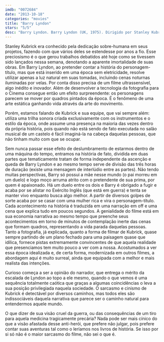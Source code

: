 ```yaml
---
imdb: "0072684"
date: "2013-10-18"
categories: "movies"
title: "Barry Lyndon"
stars: "5/5"
desc: "Barry Lyndon. Barry Lyndon (UK, 1975). Dirigido por Stanley Kubrick. Escrito por Stanley Kubrick, William Makepeace Thackeray. Com Ryan O'Neal, Marisa Berenson, Patrick Magee, Hardy Krüger, Steven Berkoff, Gay Hamilton, Marie Kean, Diana Körner, Murray Melvin."
---
```

Stanley Kubrick era conhecido pela dedicação sobre-humana em seus projetos, fazendo com que vários deles se estendesse por anos a fio. Esse preciosismo é o que gerou trabalhos debatidos até hoje como se tivessem sido lançados nessa semana, denotando a aparente imortalidade de suas obras. Em Barry Lyndon, ao pretender contar a história do personagem-título, mas que está inserido em uma época sem eletricidade, resolve utilizar apenas a luz natural em suas tomadas, incluindo cenas noturnas iluminadas por velas. Por conta disso precisa de um filme ultrassensível, algo inédito e inovador. Além de desenvolver a tecnologia da fotografia para o Cinema consegue então um efeito surpreendente: os personagens parecem se mover por quadros pintados da época. É o fenômeno de uma arte estática ganhando vida através da arte do movimento.

Porém, estamos falando de Kubrick e sua equipe, que vai sempre além: utiliza uma trilha sonora criada exclusivamente com os instrumentos e o estilo da época, onde assume uma presença na maioria das vezes dentro da própria história, pois quando não está sendo de fato executada no salão musical de um castelo é fácil imaginá-la na cabeça daquelas pessoas, que não tinham muito com que se ocupar.

Sem nunca passar esse efeito de deslumbramento de estarmos dentro de uma máquina do tempo, entramos na história de fato, dividida em duas partes que tematicamente tratam de forma independente da ascenção e queda de Barry Lyndon e ao mesmo tempo serve de divisão das três horas de duração (existe uma mensagem de interlúdio entre as partes). Não tendo muitas perspectivas, Barry só possui a mãe nesse mundo (o pai morreu em um duelo) e logo moço arruma atrito com o pretendente de sua prima, por quem é apaixonado. Há um duelo entre os dois e Barry é obrigado a fugir e acaba por se alistar no Exército Inglês (que está em guerra) e tenta se manter vivo enquanto busca algo melhor. A partir de diversos golpes de sorte acaba por se casar com uma mulher rica e vira o personagem-título. Cada acontecimento na história é traduzida em uma narração em off e uma cena que explica tudo em poucos segundos. A genialidade do filme está em sua economia narrativa ao mesmo tempo que preenche seus acontecimentos em torno de minutos de contemplação inerte das cenas que formam quadros, representando a vida parada daquelas pessoas. Tanto a fotografia, já explicada, quanto a forma de filmar de Kubrick, quase sempre partindo de um plano fechado para uma paisagem quase que idílica, fornece pistas extremamente convincentes de que aquela realidade que presenciamos tem muito pouco a ver com a nossa. Acostumados a ver essa época idealizada e, de certa forma, modernizada em outros filmes, a abordagem aqui é muito surreal, ainda que equipada com a melhor e mais realista das intenções.

Curioso começa a ser a opinião do narrador, que entrega o mérito da escalada de Lyndon ao topo a ele mesmo, quando o que vemos é uma sequência totalmente caótica que graças a algumas coincidências o leva a sua posição privilegiada naquela sociedade. O sarcasmo e cinismo de Kubrick é detectável por diversos caminhos, mas todos eles são indissociáveis daquela narrativa que parece ser o caminho natural para entendermos aquele mundo.

O que dizer de sua visão cruel da guerra, ou das consequências de um tiro para aquela medicina tragicamente precária? Nada pode ser mais cínico do que a visão afastada desse anti-herói, que prefere não julgar, pois prefere contar suas aventuras tal como o leríamos nos livros de história. Se isso por si só não é o maior sarcasmo do filme, não sei o que é.


